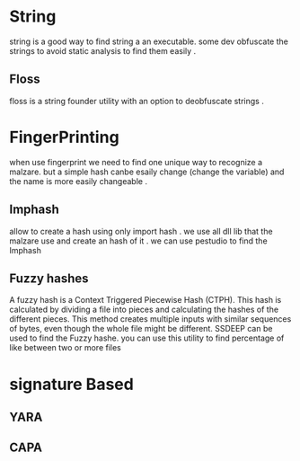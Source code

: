 # String

string is a good way to find string a an executable.
some dev obfuscate the strings to avoid static analysis to find them easily .

## Floss 

floss is a string founder utility with an option to deobfuscate strings .


# FingerPrinting

when use fingerprint we need to find one unique way to recognize a malzare.
but a simple hash canbe esaily change (change the variable) and the name is more easily changeable .

## Imphash 
allow to create a hash using only import hash .
we use all dll lib that the malzare use and create an hash of it .
we can use pestudio to find the Imphash

## Fuzzy hashes 
A fuzzy hash is a Context Triggered Piecewise Hash (CTPH). This hash is calculated by dividing a file into pieces and calculating the hashes of the different pieces. This method creates multiple inputs with similar sequences of bytes, even though the whole file might be different.
SSDEEP can be used to find the Fuzzy hashe.
you can use this utility to find percentage of like between two or more files 

# signature Based 

## YARA 

## CAPA

